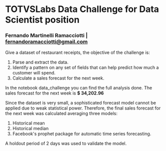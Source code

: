 # TOTVSLabs Data Challenge for Data Scientist position
### Fernando Martinelli Ramacciotti | fernandoramacciotti@gmail.com

Give a dataset of restaurant receipts, the objective of the challenge is:
1. Parse and extract the data.
2. Identify a pattern on any set of fields that can help predict how much a customer will spend.
3. Calculate a sales forecast for the next week.

In the notebook data_challenge you can find the full analysis done. The sales forecast for the next week is **$ 34,202.96**

Since the dataset is very small, a sophisticated forecast model cannot be applied due to weak statistical power. Therefore, the final sales forecast for the next week was calculated averaging three models:
1. Historical mean
2. Historical median
3. Facebook's prophet package for automatic time series forecasting.

A holdout period of 2 days was used to validate the model.


